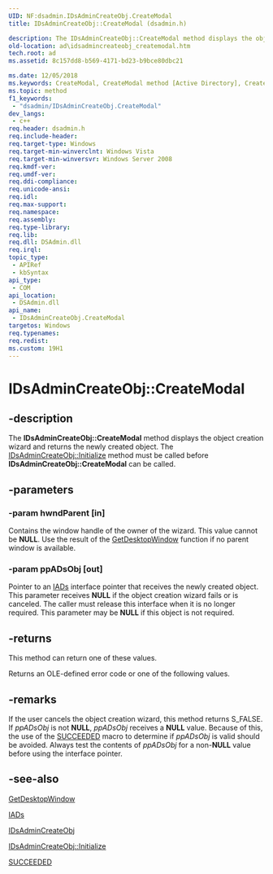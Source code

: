 ```yaml
---
UID: NF:dsadmin.IDsAdminCreateObj.CreateModal
title: IDsAdminCreateObj::CreateModal (dsadmin.h)

description: The IDsAdminCreateObj::CreateModal method displays the object creation wizard and returns the newly created object. The IDsAdminCreateObj::Initialize method must be called before IDsAdminCreateObj::CreateModal can be called.
old-location: ad\idsadmincreateobj_createmodal.htm
tech.root: ad
ms.assetid: 8c157dd8-b569-4171-bd23-b9bce80dbc21

ms.date: 12/05/2018
ms.keywords: CreateModal, CreateModal method [Active Directory], CreateModal method [Active Directory],IDsAdminCreateObj interface, IDsAdminCreateObj interface [Active Directory],CreateModal method, IDsAdminCreateObj.CreateModal, IDsAdminCreateObj::CreateModal, _glines_idsadmincreateobj_createmodal, ad.idsadmincreateobj__createmodal, ad.idsadmincreateobj_createmodal, dsadmin/IDsAdminCreateObj::CreateModal
ms.topic: method
f1_keywords: 
 - "dsadmin/IDsAdminCreateObj.CreateModal"
dev_langs:
 - c++
req.header: dsadmin.h
req.include-header: 
req.target-type: Windows
req.target-min-winverclnt: Windows Vista
req.target-min-winversvr: Windows Server 2008
req.kmdf-ver: 
req.umdf-ver: 
req.ddi-compliance: 
req.unicode-ansi: 
req.idl: 
req.max-support: 
req.namespace: 
req.assembly: 
req.type-library: 
req.lib: 
req.dll: DSAdmin.dll
req.irql: 
topic_type:
 - APIRef
 - kbSyntax
api_type:
 - COM
api_location:
 - DSAdmin.dll
api_name:
 - IDsAdminCreateObj.CreateModal
targetos: Windows
req.typenames: 
req.redist: 
ms.custom: 19H1
---
```


# IDsAdminCreateObj::CreateModal


## -description


The <b>IDsAdminCreateObj::CreateModal</b> method displays the object creation wizard and returns the newly created object. The <a href="https://docs.microsoft.com/windows/desktop/api/dsadmin/nf-dsadmin-idsadmincreateobj-initialize">IDsAdminCreateObj::Initialize</a> method must be called before <b>IDsAdminCreateObj::CreateModal</b> can be called.


## -parameters




### -param hwndParent [in]

Contains the window handle of the owner of the wizard. This value cannot be <b>NULL</b>. Use the result of the <a href="https://docs.microsoft.com/windows/desktop/api/winuser/nf-winuser-getdesktopwindow">GetDesktopWindow</a> function if no parent window is available.


### -param ppADsObj [out]

Pointer to an <a href="https://docs.microsoft.com/windows/desktop/api/iads/nn-iads-iads">IADs</a> interface pointer that receives the newly created object. This parameter receives <b>NULL</b> if the object creation wizard fails or is canceled. The caller must release this interface when it is no longer required. This parameter may be <b>NULL</b> if this object is not required.


## -returns



This method can return one of these values.


Returns an OLE-defined error code or one of the following values.






## -remarks



If the user cancels the object creation wizard, this method returns S_FALSE.  If <i>ppADsObj</i> is not <b>NULL</b>, <i>ppADsObj</i> receives a <b>NULL</b> value. Because of this, the use of the <a href="https://docs.microsoft.com/windows/desktop/api/winerror/nf-winerror-succeeded">SUCCEEDED</a> macro to determine if <i>ppADsObj</i> is valid should be avoided. Always test the contents of <i>ppADsObj</i> for a non-<b>NULL</b> value before using the interface pointer.




## -see-also




<a href="https://docs.microsoft.com/windows/desktop/api/winuser/nf-winuser-getdesktopwindow">GetDesktopWindow</a>



<a href="https://docs.microsoft.com/windows/desktop/api/iads/nn-iads-iads">IADs</a>



<a href="https://docs.microsoft.com/windows/desktop/api/dsadmin/nn-dsadmin-idsadmincreateobj">IDsAdminCreateObj</a>



<a href="https://docs.microsoft.com/windows/desktop/api/dsadmin/nf-dsadmin-idsadmincreateobj-initialize">IDsAdminCreateObj::Initialize</a>



<a href="https://docs.microsoft.com/windows/desktop/api/winerror/nf-winerror-succeeded">SUCCEEDED</a>
 

 

